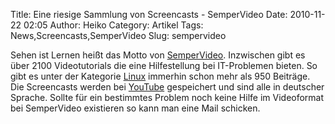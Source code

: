 Title: Eine riesige Sammlung von Screencasts - SemperVideo
Date: 2010-11-22 02:05
Author: Heiko
Category: Artikel
Tags: News,Screencasts,SemperVideo
Slug: sempervideo

Sehen ist Lernen heißt das Motto von
[SemperVideo](http://www.sempervideo.de/). Inzwischen gibt es über 2100
Videotutorials die eine Hilfestellung bei IT-Problemen bieten. So gibt es
unter der Kategorie [Linux](http://www.sempervideo.de/?cat=5) immerhin schon
mehr als 950 Beiträge. Die Screencasts werden bei
[YouTube](http://www.youtube.com/user/SemperVideo) gespeichert und sind alle
in deutscher Sprache. Sollte für ein bestimmtes Problem noch keine Hilfe im
Videoformat bei SemperVideo existieren so kann man eine Mail schicken.

